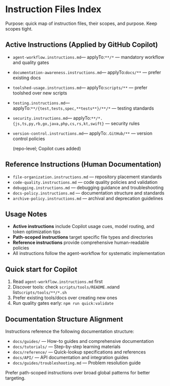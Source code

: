# Instruction Files Index

Purpose: quick map of instruction files, their scopes, and purpose. Keep scopes tight.

## Active Instructions (Applied by GitHub Copilot)

- `agent-workflow.instructions.md`— applyTo:`**/*` — mandatory workflow and quality gates
- `documentation-awareness.instructions.md`— applyTo:`docs/**` — prefer existing docs
- `toolshed-usage.instructions.md`— applyTo:`scripts/**` — prefer toolshed over new scripts
- `testing.instructions.md`— applyTo:`**/{test,tests,spec,**tests**}/**/*` — testing standards
- `security.instructions.md`— applyTo:`**/*.{js,ts,py,rb,go,java,php,cs,rs,kt,swift}` — security rules
- `version-control.instructions.md`— applyTo:`.GitHub/**` — version control policies

  (repo-level; Copilot cues added)

## Reference Instructions (Human Documentation)

- `file-organization.instructions.md` — repository placement standards
- `code-quality.instructions.md` — code quality policies and validation
- `debugging.instructions.md` — debugging guidance and troubleshooting
- `docs-policy.instructions.md` — documentation structure and standards
- `archive-policy.instructions.md` — archival and deprecation guidelines

## Usage Notes

- **Active instructions** include Copilot usage cues, model routing, and token optimization tips
- **Path-scoped instructions** target specific file types and directories
- **Reference instructions** provide comprehensive human-readable policies
- All instructions follow the agent-workflow for systematic implementation

## Quick start for Copilot

1. Read `agent-workflow.instructions.md` first
2. Discover tools: check `scripts/tools/README.md`and list`scripts/tools/**/*.sh`
3. Prefer existing tools/docs over creating new ones
4. Run quality gates early: `npm run quick:validate`

## Documentation Structure Alignment

Instructions reference the following documentation structure:

- `docs/guides/` — How-to guides and comprehensive documentation
- `docs/tutorials/` — Step-by-step learning materials
- `docs/reference/` — Quick-lookup specifications and references
- `docs/API/` — API documentation and integration guides
- `docs/guides/troubleshooting.md` — Problem resolution guide

Prefer path-scoped instructions over broad global patterns for better targeting.
